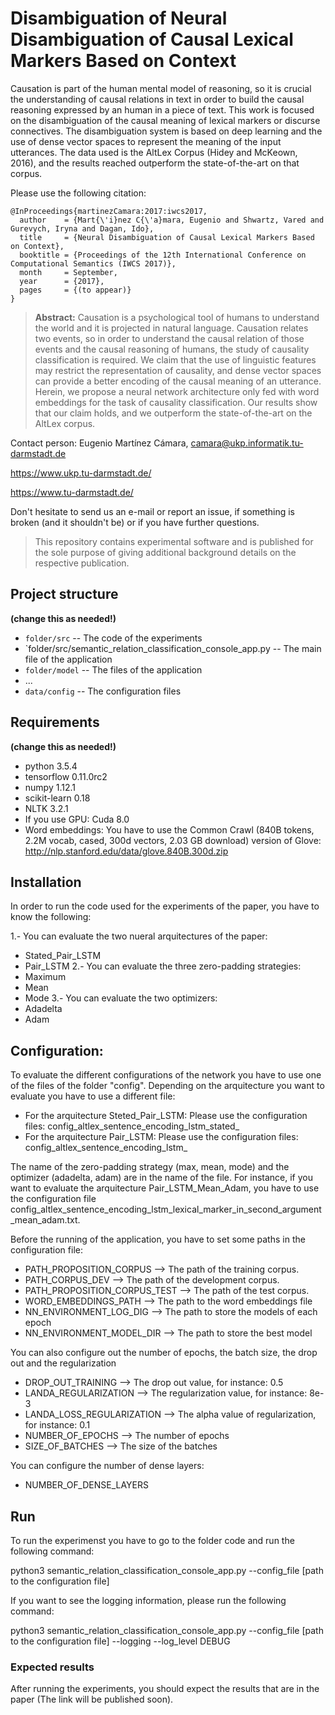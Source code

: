 # Disambiguation of Neural Disambiguation of Causal Lexical Markers Based on Context

Causation is part of the human mental model of reasoning, so it is crucial the understanding of causal relations in text in order to build the causal reasoning expressed by an human in a piece of text. This work is focused on the disambiguation of the causal meaning of lexical markers or discurse connectives. The disambiguation system is based on deep learning and the use of dense vector spaces to represent the meaning of the input utterances. The data used is the AltLex Corpus (Hidey and McKeown, 2016), and the results reached outperform the state-of-the-art on that corpus.

Please use the following citation:

```
@InProceedings{martinezCamara:2017:iwcs2017,
  author    = {Mart{\'i}nez C{\'a}mara, Eugenio and Shwartz, Vared and Gurevych, Iryna and Dagan, Ido},
  title     = {Neural Disambiguation of Causal Lexical Markers Based on Context},
  booktitle = {Proceedings of the 12th International Conference on Computational Semantics (IWCS 2017)},
  month     = September,
  year      = {2017},
  pages     = {(to appear)}
}
```

> **Abstract:** Causation is a psychological tool of humans to understand the world and it is projected in natural language. Causation relates two events, so in order to understand the causal relation of those events and the causal reasoning of humans, the study of causality classification is required. We claim that the use of linguistic features may restrict the representation of causality, and dense vector spaces can provide a better encoding of the causal meaning of an utterance. Herein, we propose a neural network architecture only fed with word embeddings for the task of causality classification. Our results show that our claim holds, and we outperform the state-of-the-art on the AltLex corpus.


Contact person: Eugenio Martínez Cámara, camara@ukp.informatik.tu-darmstadt.de

https://www.ukp.tu-darmstadt.de/

https://www.tu-darmstadt.de/


Don't hesitate to send us an e-mail or report an issue, if something is broken (and it shouldn't be) or if you have further questions.

> This repository contains experimental software and is published for the sole purpose of giving additional background details on the respective publication. 

## Project structure
**(change this as needed!)**

* `folder/src` -- The code of the experiments
* `folder/src/semantic_relation_classification_console_app.py -- The main file of the application
* `folder/model` -- The files of the application
* ...
* `data/config` -- The configuration files

## Requirements
**(change this as needed!)**

* python 3.5.4
* tensorflow 0.11.0rc2
* numpy 1.12.1
* scikit-learn 0.18
* NLTK 3.2.1
* If you use GPU: Cuda 8.0
* Word embeddings: You have to use the Common Crawl (840B tokens, 2.2M vocab, cased, 300d vectors, 2.03 GB download) version of Glove: http://nlp.stanford.edu/data/glove.840B.300d.zip

## Installation

In order to run the code used for the experiments of the paper, you have to know the following:

1.- You can evaluate the two nueral arquitectures of the paper:
  * Stated_Pair_LSTM
  * Pair_LSTM
2.- You can evaluate the three zero-padding strategies:
  * Maximum
  * Mean
  * Mode
3.- You can evaluate the two optimizers:
  * Adadelta
  * Adam

Configuration:
------------------

To evaluate the different configurations of the network you have to use one of the files of the folder "config". Depending on the arquitecture you want to evaluate you have to use a different file:

* For the arquitecture Steted_Pair_LSTM: Please use the configuration files: config_altlex_sentence_encoding_lstm_stated_
* For the arquitecture Pair_LSTM: Please use the configuration files: config_altlex_sentence_encoding_lstm_

The name of the zero-padding strategy (max, mean, mode) and the optimizer (adadelta, adam) are in the name of the file. For instance, if you want to evaluate the arquitecture Pair_LSTM_Mean_Adam, you have to use the configuration file config_altlex_sentence_encoding_lstm_lexical_marker_in_second_argument_mean_adam.txt.

Before the running of the application, you have to set some paths in the configuration file:

* PATH_PROPOSITION_CORPUS --> The path of the training corpus.
* PATH_CORPUS_DEV --> The path of the development corpus.
* PATH_PROPOSITION_CORPUS_TEST --> The path of the test corpus.
* WORD_EMBEDDINGS_PATH --> The path to the word embeddings file
* NN_ENVIRONMENT_LOG_DIG --> The path to store the models of each epoch
* NN_ENVIRONMENT_MODEL_DIR --> The path to store the best model

You can also configure out the number of epochs, the batch size, the drop out and the regularization

* DROP_OUT_TRAINING --> The drop out value, for instance: 0.5
* LANDA_REGULARIZATION --> The regularization value, for instance: 8e-3
* LANDA_LOSS_REGULARIZATION --> The alpha value of regularization, for instance: 0.1
* NUMBER_OF_EPOCHS --> The number of epochs
* SIZE_OF_BATCHES --> The size of the batches

You can configure the number of dense layers:

* NUMBER_OF_DENSE_LAYERS

Run
------------------

To run the experimenst you have to go to the folder code and run the following command:

python3 semantic_relation_classification_console_app.py --config_file [path to the configuration file]

If you want to see the logging information, please run the following command:

python3 semantic_relation_classification_console_app.py --config_file [path to the configuration file] --logging --log_level DEBUG



### Expected results

After running the experiments, you should expect the results that are in the paper (The link will be published soon).


  
